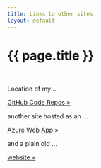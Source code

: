 ```yaml
---
title: Links to other sites
layout: default
---
```

# {{ page.title }}

<div class="row">
<div class="col-sm-4">&nbsp;</div>
<div class="col-sm-4">
<p>Location of my ...</p>
<p><a href="https://github.com/markwdavies" class="btn btn-secondary btn-sm"> GitHub Code Repos &raquo;</a></p>
<p>another site hosted as an ... </p>
<p><a href="https://markwdavies.azurewebsites.net" class="btn btn-secondary btn-sm">Azure Web App &raquo;</a></p>
<p>and a plain old ...</p>
<p><a href="https://markwdavies.co.uk/" class="btn btn-secondary btn-sm"> website &raquo;</a></p>
</div>
<div class="col-sm-4">&nbsp;</div>
</div>
